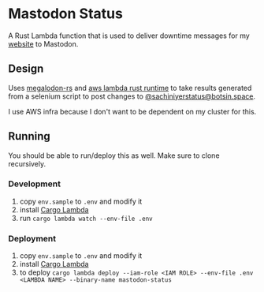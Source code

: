 # Mastodon Status

A Rust Lambda function that is used to deliver downtime messages for my [website](https://sachiniyer.com) to Mastodon.

## Design

Uses [megalodon-rs](https://docs.rs/megalodon/latest/megalodon/) and [aws lambda rust runtime](https://github.com/awslabs/aws-lambda-rust-runtime/tree/main) to take results generated from a selenium script to post changes to  [@sachiniyerstatus@botsin.space](https://botsin.space/@sachiniyerstatus). 

I use AWS infra because I don't want to be dependent on my cluster for this.

## Running

You should be able to run/deploy this as well. Make sure to clone recursively.

### Development

1. copy `env.sample` to `.env` and modify it
2. install [Cargo Lambda](https://www.cargo-lambda.info/)
3. run `cargo lambda watch --env-file .env`

### Deployment

1. copy `env.sample` to `.env` and modify it
2. install [Cargo Lambda](https://www.cargo-lambda.info/)
3. to deploy `cargo lambda deploy --iam-role <IAM ROLE> --env-file .env <LAMBDA NAME> --binary-name mastodon-status`
